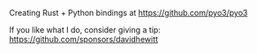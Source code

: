 Creating Rust + Python bindings at https://github.com/pyo3/pyo3

If you like what I do, consider giving a tip: https://github.com/sponsors/davidhewitt
